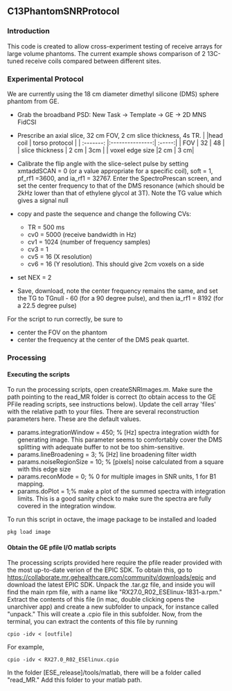 ## C13PhantomSNRProtocol
### Introduction
This code is created to allow cross-experiment testing of receive arrays for large volume phantoms. The current example shows comparison of 2 13C-tuned receive coils compared between different sites. 
### Experimental Protocol
We are currently using the 18 cm diameter dimethyl silicone (DMS) sphere phantom from GE. 
* Grab the broadband PSD: New Task -> Template -> GE -> 2D MNS FidCSI
* Prescribe an axial slice, 32 cm FOV, 2 cm slice thickness, 4s TR.
|           |head coil | torso protocol |
| :-------: |:---------------:| :-----:|
| FOV      | 32 | 48 |
| slice thickness     | 2 cm        |   3cm |
| voxel edge size |2 cm       |    3 cm|

* Calibrate the flip angle with the slice-select pulse by setting xmtaddSCAN = 0 (or a value appropriate for a specific coil), soft = 1, pf_rf1 =3600, and ia_rf1 = 32767. Enter the SpectroPrescan screen, and set the center frequency to that of the DMS resonance (which should be 2kHz lower than that of ethylene glycol at 3T). Note the TG value which gives a signal null
* copy and paste the sequence and change the following CVs:
	- TR  = 500 ms 
	- cv0 = 5000 (receive bandwidth in Hz)
	- cv1 = 1024 (number of frequency samples)
 	- cv3 = 1
 	- cv5 = 16 (X resolution)
 	- cv6 = 16 (Y resolution). This should give 2cm voxels on a side
* set NEX = 2
* Save, download, note the center frequency remains the same, and set
  the TG to TGnull - 60 (for a 90 degree pulse), and then ia_rf1 =
  8192 (for a 22.5 degree pulse)

For the script to run correctly, be sure to
- center the FOV on the phantom
- center the frequency at the center of the DMS peak quartet. 

###  Processing

####  Executing the scripts
To run the processing scripts, open createSNRImages.m. Make sure the
path pointing to the read_MR folder is correct (to obtain access to
the GE PFile reading scripts, see instructions below). Update the cell array 'files'
with the relative path to your files. There are several reconstruction
parameters here. These are the default values. 
- params.integrationWindow = 450; % [Hz] spectra integration width for
  generating image. This parameter seems to comfortably cover the DMS
  splitting with adequate buffer to not be too shim-sensitive. 
- params.lineBroadening = 3; % [Hz] line broadening filter width 
- params.noiseRegionSize = 10; % [pixels] noise calculated from a square with this edge size
- params.reconMode = 0; % 0 for multiple images in SNR units, 1 for B1 mapping. 
- params.doPlot = 1;% make a plot of the summed spectra with
  integration limits. This is a good sanity check to make sure the
  spectra are fully covered in the integration window. 

To run this script in octave, the image package
to be installed and loaded
```
pkg load image
```


####  Obtain the GE pfile I/O matlab scripts
The processing scripts provided here require the pfile reader provided
with the most up-to-date verion of the EPIC SDK. To obtain this, go to
https://collaborate.mr.gehealthcare.com/community/downloads/epic and
download the latest EPIC SDK. Unpack the .tar.gz file, and inside you
will find the main rpm file, with a name like
"RX27.0_R02_ESElinux-1831-a.rpm." Extract the contents of this file
(in mac, double clicking opens the unarchiver app) and create a new
subfolder to unpack, for instance called "unpack." This will create a
.cpio file in this subfolder. Now, from the terminal, you can extract
the contents of this file by running
```
cpio -idv < [outfile]
```
For example,
```
cpio -idv < RX27.0_R02_ESElinux.cpio
```
In the folder [ESE_release]/tools/matlab,  there will be a folder called "read_MR."
Add this folder to your matlab path. 


